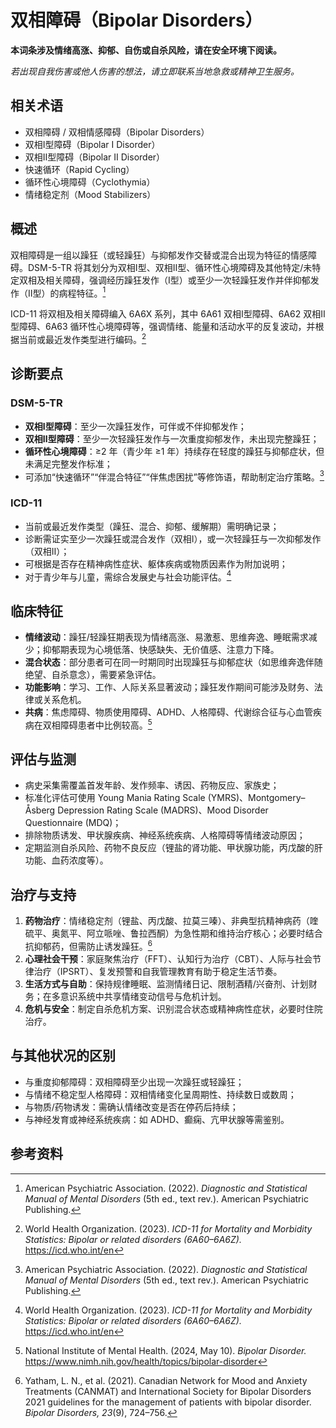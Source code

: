 # 双相障碍（Bipolar Disorders）

**本词条涉及情绪高涨、抑郁、自伤或自杀风险，请在安全环境下阅读。**

_若出现自我伤害或他人伤害的想法，请立即联系当地急救或精神卫生服务。_

## 相关术语

- 双相障碍 / 双相情感障碍（Bipolar Disorders）
- 双相Ⅰ型障碍（Bipolar I Disorder）
- 双相Ⅱ型障碍（Bipolar II Disorder）
- 快速循环（Rapid Cycling）
- 循环性心境障碍（Cyclothymia）
- 情绪稳定剂（Mood Stabilizers）

## 概述

双相障碍是一组以躁狂（或轻躁狂）与抑郁发作交替或混合出现为特征的情感障碍。DSM-5-TR 将其划分为双相Ⅰ型、双相Ⅱ型、循环性心境障碍及其他特定/未特定双相及相关障碍，强调经历躁狂发作（Ⅰ型）或至少一次轻躁狂发作并伴抑郁发作（Ⅱ型）的病程特征。[^apa2022]

ICD-11 将双相及相关障碍编入 6A6X 系列，其中 6A61 双相Ⅰ型障碍、6A62 双相Ⅱ型障碍、6A63 循环性心境障碍等，强调情绪、能量和活动水平的反复波动，并根据当前或最近发作类型进行编码。[^who2023c]

## 诊断要点

### DSM-5-TR

- **双相Ⅰ型障碍**：至少一次躁狂发作，可伴或不伴抑郁发作；
- **双相Ⅱ型障碍**：至少一次轻躁狂发作与一次重度抑郁发作，未出现完整躁狂；
- **循环性心境障碍**：≥2 年（青少年 ≥1 年）持续存在轻度的躁狂与抑郁症状，但未满足完整发作标准；
- 可添加“快速循环”“伴混合特征”“伴焦虑困扰”等修饰语，帮助制定治疗策略。[^apa2022]

### ICD-11

- 当前或最近发作类型（躁狂、混合、抑郁、缓解期）需明确记录；
- 诊断需证实至少一次躁狂或混合发作（双相Ⅰ），或一次轻躁狂与一次抑郁发作（双相Ⅱ）；
- 可根据是否存在精神病性症状、躯体疾病或物质因素作为附加说明；
- 对于青少年与儿童，需综合发展史与社会功能评估。[^who2023c]

## 临床特征

- **情绪波动**：躁狂/轻躁狂期表现为情绪高涨、易激惹、思维奔逸、睡眠需求减少；抑郁期表现为心境低落、快感缺失、无价值感、注意力下降。
- **混合状态**：部分患者可在同一时期同时出现躁狂与抑郁症状（如思维奔逸伴随绝望、自杀意念），需要紧急评估。
- **功能影响**：学习、工作、人际关系显著波动；躁狂发作期间可能涉及财务、法律或关系危机。
- **共病**：焦虑障碍、物质使用障碍、ADHD、人格障碍、代谢综合征与心血管疾病在双相障碍患者中比例较高。[^nimh2024b]

## 评估与监测

- 病史采集需覆盖首发年龄、发作频率、诱因、药物反应、家族史；
- 标准化评估可使用 Young Mania Rating Scale (YMRS)、Montgomery–Åsberg Depression Rating Scale (MADRS)、Mood Disorder Questionnaire (MDQ)；
- 排除物质诱发、甲状腺疾病、神经系统疾病、人格障碍等情绪波动原因；
- 定期监测自杀风险、药物不良反应（锂盐的肾功能、甲状腺功能，丙戊酸的肝功能、血药浓度等）。

## 治疗与支持

1. **药物治疗**：情绪稳定剂（锂盐、丙戊酸、拉莫三嗪）、非典型抗精神病药（喹硫平、奥氮平、阿立哌唑、鲁拉西酮）为急性期和维持治疗核心；必要时结合抗抑郁药，但需防止诱发躁狂。[^canmat2021]
2. **心理社会干预**：家庭聚焦治疗（FFT）、认知行为治疗（CBT）、人际与社会节律治疗（IPSRT）、复发预警和自我管理教育有助于稳定生活节奏。
3. **生活方式与自助**：保持规律睡眠、监测情绪日记、限制酒精/兴奋剂、计划财务；在多意识系统中共享情绪变动信号与危机计划。
4. **危机与安全**：制定自杀危机方案、识别混合状态或精神病性症状，必要时住院治疗。

## 与其他状况的区别

- 与重度抑郁障碍：双相障碍至少出现一次躁狂或轻躁狂；
- 与情绪不稳定型人格障碍：双相情绪变化呈周期性、持续数日或数周；
- 与物质/药物诱发：需确认情绪改变是否在停药后持续；
- 与神经发育或神经系统疾病：如 ADHD、癫痫、亢甲状腺等需鉴别。

## 参考资料

[^apa2022]: American Psychiatric Association. (2022). *Diagnostic and Statistical Manual of Mental Disorders* (5th ed., text rev.). American Psychiatric Publishing.
[^who2023c]: World Health Organization. (2023). *ICD-11 for Mortality and Morbidity Statistics: Bipolar or related disorders (6A60–6A6Z).* https://icd.who.int/en
[^nimh2024b]: National Institute of Mental Health. (2024, May 10). *Bipolar Disorder.* https://www.nimh.nih.gov/health/topics/bipolar-disorder
[^canmat2021]: Yatham, L. N., et al. (2021). Canadian Network for Mood and Anxiety Treatments (CANMAT) and International Society for Bipolar Disorders 2021 guidelines for the management of patients with bipolar disorder. *Bipolar Disorders, 23*(9), 724–756.
